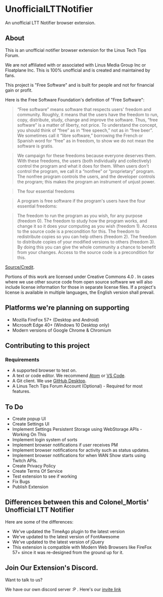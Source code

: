 # UnofficialLTTNotifier
An unofficial LTT Notifier browser extension.

## About
This is an unofficial notifier browser extension for the Linus Tech Tips Forum.

We are not affiliated with or associated with Linus Media Group Inc or Floatplane Inc.
This is 100% unofficial and is created and maintained by fans.

This project is "Free Software" and is built for people and not for financial gain or profit.

Here is the Free Software Foundation's definition of "Free Software":
>  “Free software” means software that respects users' freedom and community.
Roughly, it means that the users have the freedom to run, copy, distribute, study, change and improve the software.
Thus, “free software” is a matter of liberty, not price. To understand the concept, you should think of “free” as in “free speech,”
not as in “free beer”. We sometimes call it “libre software,” borrowing the French or Spanish word for “free” as in freedom,
 to show we do not mean the software is gratis.

> We campaign for these freedoms because everyone deserves them. With these freedoms,
 the users (both individually and collectively) control the program and what it does for them.
  When users don't control the program, we call it a “nonfree” or “proprietary” program.
   The nonfree program controls the users, and the developer controls the program;
    this makes the program an instrument of unjust power.

> The four essential freedoms

> A program is free software if the program's users have the four essential freedoms:

>    The freedom to run the program as you wish, for any purpose (freedom 0).
    The freedom to study how the program works, and change it so it does your computing as you wish (freedom 1). Access to the source code is a precondition for this.
    The freedom to redistribute copies so you can help others (freedom 2).
    The freedom to distribute copies of your modified versions to others (freedom 3). By doing this you can give the whole community a chance to benefit from your changes. Access to the source code is a precondition for this.

[Source/Credit](https://www.gnu.org/philosophy/free-sw.html).

Portions of this work are licensed under Creative Commons 4.0 . In cases where we use other source code from open source software we will also include license information for those in separate license files. If a project's license is available in multiple languages, the English version shall prevail.

## Platforms we're planning on supporting
* Mozilla FireFox 57+ (Desktop and Android)
* Microsoft Edge 40+ (Windows 10 Desktop only)
* Modern versions of Google Chrome & Chromium

## Contributing to this project

### Requirements
* A supported browser to test on.
* A text or code editor. We recommend [Atom](https://atom.io) or [VS Code](https://code.visualstudio.com).
* A Git client. We use [GitHub Desktop](https://desktop.github.com).
* A Linus Tech Tips Forum Account (Optional) - Required for most features.

## To Do
* Create popup UI
* Create Settings UI
* Implement Settings Persistent Storage using WebStorage APIs - Working On This
* Implement login system of sorts
* Implement browser notifications if user receives PM
* Implement browser notifications for activity such as status updates.
* Implement browser notifications for when WAN Show starts using Twitch APIs.
* Create Privacy Policy
* Create Terms Of Service
* Test extension to see if working
* Fix Bugs
* Publish Extension

## Differences between this and Colonel_Mortis' Unofficial LTT Notifier

Here are some of the differences:
* We've updated the TimeAgo plugin to the latest version
* We've updated to the latest version of FontAwesome
* We've updated to the latest version of jQuery
* This extension is compatible with Modern Web Browsers like FireFox 57+ since it was re-designed from the ground up for it.

## Join Our Extension's Discord.
Want to talk to us?

We have our own discord server :P . Here's our [invite link](https://discord.gg/WWwfXF8)
